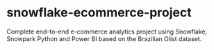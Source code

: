 # snowflake-ecommerce-project
Complete end-to-end e-commerce analytics project using Snowflake, Snowpark Python and Power BI based on the Brazilian Olist dataset.
